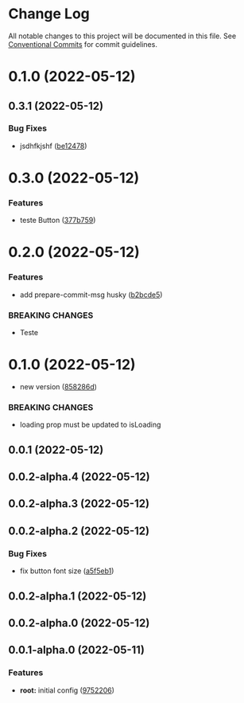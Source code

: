 # Change Log

All notable changes to this project will be documented in this file.
See [Conventional Commits](https://conventionalcommits.org) for commit guidelines.

# 0.1.0 (2022-05-12)



## 0.3.1 (2022-05-12)


### Bug Fixes

* jsdhfkjshf ([be12478](https://github.com/thiagobrolly/design-system-doc/commit/be1247800dc44508c6362837cc9a676776e241f9))



# 0.3.0 (2022-05-12)


### Features

* teste Button ([377b759](https://github.com/thiagobrolly/design-system-doc/commit/377b759345e0d9e4b99b91abfa739c15a6065969))



# 0.2.0 (2022-05-12)


### Features

* add prepare-commit-msg husky ([b2bcde5](https://github.com/thiagobrolly/design-system-doc/commit/b2bcde518fc81f445ea71b273929ffd63e793b7d))


### BREAKING CHANGES

* Teste



# 0.1.0 (2022-05-12)


* new version ([858286d](https://github.com/thiagobrolly/design-system-doc/commit/858286d338597f25cb5a44165ef653c0ecef886c))


### BREAKING CHANGES

* loading prop must be updated to isLoading



## 0.0.1 (2022-05-12)



## 0.0.2-alpha.4 (2022-05-12)



## 0.0.2-alpha.3 (2022-05-12)



## 0.0.2-alpha.2 (2022-05-12)


### Bug Fixes

* fix button font size ([a5f5eb1](https://github.com/thiagobrolly/design-system-doc/commit/a5f5eb1c18b37f20607c99af1932544ff50dd242))



## 0.0.2-alpha.1 (2022-05-12)



## 0.0.2-alpha.0 (2022-05-12)



## 0.0.1-alpha.0 (2022-05-11)


### Features

* **root:** initial config ([9752206](https://github.com/thiagobrolly/design-system-doc/commit/9752206457281dba4f0683d1306b4ddd55810e49))
